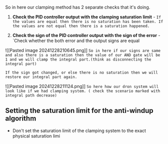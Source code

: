 So in here our clamping method has 2 separate checks that it's doing.

1. **Check the PID controller output with the clamping saturation limit** - `If the values are equal then there is no saturation has been taken. If the values are not equal then there is a saturation happened.`

2.  **Check the sign of the PID controller output with the sign of the error** - `Check whether the both error and the output signs are equal

![[Pasted image 20241228210645.png]]
`So in here if our signs are same and also there is a saturation then the value of our AND gate will be 1 and we will clamp the integral part.(think as disconnecting the integral part)`

`If the sign got changed, or else there is no saturation then we will restore our integral part again.`

![[Pasted image 20241228211124.png]]
`So here how our dron system will look like if we had clamping system. ( check the scenario marked with integral path decrease)`

## Setting the saturation limit for the anti-windup algorithm

- Don't set the saturation limit of the clamping system to the exact physical saturation limi